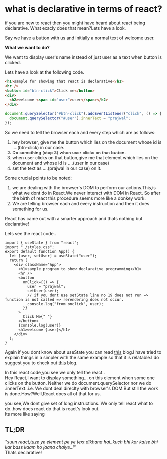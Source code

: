 # what is declarative in terms of react?

if you are new to react then you might have heard about react being declarative.
What exacly does that mean?Lets have a look.

Say we have a button with us and initially a normal text of welcome user.

**What we want to do?**

We want to display user's name instead of just user as a text when button is clicked.

Lets have a look at the following code.

```html
<h1>sample for showing that react is declarative</h1>
<hr />
<button id="btn-click">Click me</button>
<div>
  <h2>welcome <span id="user">user</span></h2>
</div>
```

```javascript
document.querySelector("#btn-click").addEventListener("click", () => {
  document.querySelector("#user").innerText = "prajwal";
});
```

So we need to tell the browser each and every step which are as follows:

1. hey browser, give me the button which lies on the document whose id is ....(btn-click) in our case.
2. Do something (step 3) when user clicks on that button.
3. when user clicks on that button,give me that element which lies on the document and whose id is ....(user in our case)
4. set the text as ....(prajwal in our case) on it.

Some crucial points to be noted:

1. we are dealing with the browser's DOM to perform our actions.This,is what we dont do in React.We never interact with DOM in React.
   So after the birth of react this procedure seems more like a donkey work.
2. We are telling browser each and every instruction and then it does something for us.

React has came out with a smarter approach and thats nothing but declarative!

Lets see the react code..

```JSX
import { useState } from "react";
import "./styles.css";
export default function App() {
  let [user, setUser] = useState("user");
  return (
    <div className="App">
      <h1>sample program to show declarative programming</h1>
      <hr />
      <button
        onClick={() => {
          user = "prajwal";
          setUser(user);
          // if you dont use setState line no 19 does not run => function is not called => rerendering does not occur.
          console.log("from onclick", user);
        }}
      >
        Click Me{" "}
      </button>
      {console.log(user)}
      <h1>welcome {user}</h1>
    </div>
  );
}
```

Again if you dont know about useState you can read [this](https://kaaliui.netlify.app "useState blog") blog.I have tried to explain things in a simpler with the same example so that it is relatable.I do suggest you to check out [this](https://kaaliui.netlify.app "useState blog") blog.

In this react code,you see we only tell the react..<br> Hey React,I want to display something... on this element when some one clicks on the button.
Neither we do document.querySelector nor we do .innerText..i.e. We dont deal direclty with browser's DOM.But still the work is done.How?Well,React does all of that for us.

you see,We dont give set of long instructions.
We only tell react what to do..how does react do that is react's look out.<br>
Its more like saying

## TL;DR <br>

<em>"suun react,tuze ye element pe ye text dikhana hai..kuch bhi kar kaise bhi kar bass kaam ho jaana chaiye..!"<br></em>
Thats declarative!
